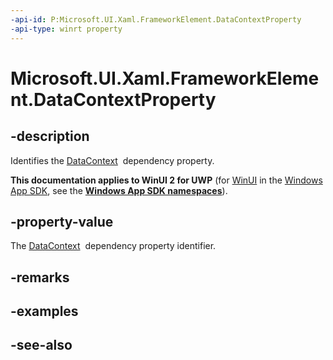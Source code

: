 ```yaml
---
-api-id: P:Microsoft.UI.Xaml.FrameworkElement.DataContextProperty
-api-type: winrt property
---
```


<!-- Property syntax
public Windows.UI.Xaml.DependencyProperty DataContextProperty { get; }
-->

# Microsoft.UI.Xaml.FrameworkElement.DataContextProperty

## -description
Identifies the [DataContext](frameworkelement_datacontext.md)  dependency property.

**This documentation applies to WinUI 2 for UWP** (for [WinUI](/windows/apps/winui/winui3/) in the [Windows App SDK](/windows/apps/windows-app-sdk/), see the **[Windows App SDK namespaces](/windows/windows-app-sdk/api/winrt/)**).

## -property-value
The [DataContext](frameworkelement_datacontext.md)  dependency property identifier.

## -remarks

## -examples

## -see-also
